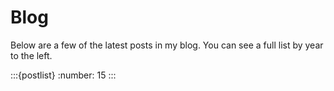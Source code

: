 # Blog

Below are a few of the latest posts in my blog.
You can see a full list by year to the left.

:::{postlist}
:number: 15
:::